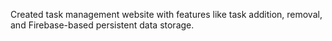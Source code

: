 Created task management website with features like task addition, removal, and Firebase-based persistent data storage.
